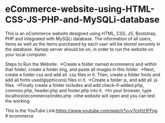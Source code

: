 # eCommerce-website-using-HTML-CSS-JS-PHP-and-MySQLi-database
This is an eCommerce website designed using HTML, CSS, JS, Bootstrap, PHP and integrated with MySQLi database. The information of all users, items as well as the items purchased by each user will be stored securely in the database. 
Xampp server should be on, in order to run the website on your local computer.

Steps to Run the Website:
->Create a folder named ecommerce and within that folder, create a folder img, and paste all images in this folder.
->Next, create a folder css and add all .css files in it. Then, create a folder fonts and add all fonts used(glyphicons) files in it.
->Create a folder js, and add all .js files.
->Finally create a folder includes and add check-if-added.php, common.php, header.php and footer.php into it.
->In your browser, type localhost/ecommerce/index.php
->the website will open and you can test the working.

This is the YouTube Link:https://www.youtube.com/watch?v=v7cxHz1FFng
#   e c o m m e r c e  
 
